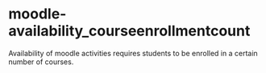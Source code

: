 # moodle-availability_courseenrollmentcount
Availability of moodle activities requires students to be enrolled in a certain number of courses.

